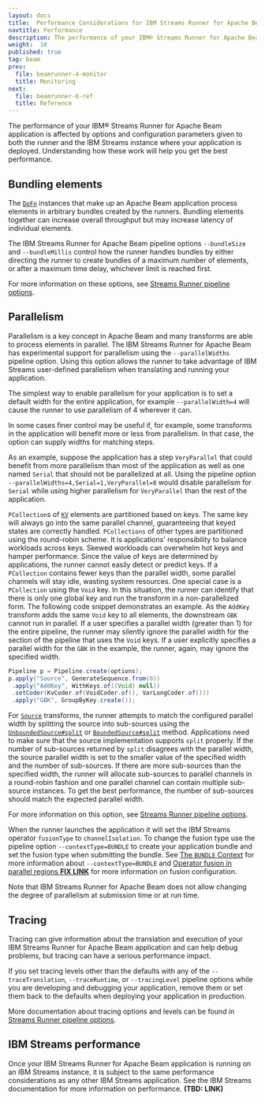 ```yaml
---
layout: docs
title:  Performance Considerations for IBM Streams Runner for Apache Beam
navtitle: Performance
description: The performance of your IBM® Streams Runner for Apache Beam application is affected by options and configuration parameters.
weight:  10
published: true
tag: beam
prev:
  file: beamrunner-4-monitor
  title: Monitoring
next:
  file: beamrunner-6-ref
  title: Reference
---
```


The performance of your IBM® Streams Runner for Apache Beam application is
affected by options and configuration parameters given to both the runner
and the IBM Streams instance where your application is deployed.
Understanding how these work will help you get the best performance.

## Bundling elements

The [`DoFn`](https://beam.apache.org/documentation/sdks/javadoc/2.4.0/org/apache/beam/sdk/transforms/DoFn.html)
instances that make up an Apache Beam application process elements in
arbitrary bundles created by the runners. Bundling elements together can
increase overall throughput but may increase latency of individual
elements.

The IBM Streams Runner for Apache Beam pipeline options `--bundleSize` and
`--bundleMillis` control how the runner handles bundles by either directing
the runner to create bundles of a maximum number of elements, or after a
maximum time delay, whichever limit is reached first.

For more information on these options, see [Streams Runner pipeline
options](../beamrunner-6-ref/#streams-runner-pipeline-options).

## Parallelism

Parallelism is a key concept in Apache Beam and many transforms are able to
process elements in parallel. The IBM Streams Runner for Apache Beam has
experimental support for parallelism using the `--parallelWidths` pipeline
option. Using this option allows the runner to take advantage of IBM
Streams user-defined parallelism when translating and running your
application.

The simplest way to enable parallelism for your application is to set a
default width for the entire application, for example `--parallelWidth=4`
will cause the runner to use parallelism of 4 wherever it can.

In some cases finer control may be useful if, for example, some transforms
in the application will benefit more or less from parallelism. In that
case, the option can supply widths for matching steps.

As an example, suppose the application has a step `VeryParallel` that could
benefit from more parallelism than most of the application as well as one
named `Serial` that should not be parallelized at all. Using the pipeline
option `--parallelWidths=4,Serial=1,VeryParallel=8` would disable
parallelism for `Serial` while using higher parallelism for `VeryParallel`
than the rest of the application.

`PCollection`s of [`KV`](https://beam.apache.org/documentation/sdks/javadoc/2.4.0/org/apache/beam/sdk/values/KV.html) elements are partitioned based on keys. The same key will always go into
the same parallel channel, guaranteeing that keyed states are correctly
handled. `PCollections` of other types are partitioned using the round-robin
scheme. It is applications' responsibility to balance workloads across keys.
Skewed workloads can overwhelm hot keys and hamper performance. Since the
value of keys are determined by applications, the runner cannot easily
detect or predict keys. If a `PCollection` contains fewer keys than the
parallel width, some parallel channels will stay idle, wasting system
resources. One special case is a `PCollection` using the `Void` key. In this
situation, the runner can identify that there is only one global key and
run the transform in a non-parallelized form. The following code snippet
demonstrates an example. As the `AddKey` transform adds the same `Void` key
to all elements, the downstream `GBK` cannot run in parallel. If a user
specifies a parallel width (greater than 1) for the entire pipeline, the
runner may silently ignore the parallel width for the section of the pipeline
that uses the `Void` keys. If a user explicitly specifies a parallel width
for the `GBK` in the example, the runner, again, may ignore the specified width.

```java
Pipeline p = Pipeline.create(options);
p.apply("Source", GenerateSequence.from(0))
 .apply("AddKey", WithKeys.of((Void) null))
 .setCoder(KvCoder.of(VoidCoder.of(), VarLongCoder.of()))
 .apply("GBK", GroupByKey.create());
```

For [`Source`](https://beam.apache.org/documentation/sdks/javadoc/2.4.0/org/apache/beam/sdk/io/Source.html)
transforms, the runner attempts to match the configured parallel width
by splitting the source into sub-sources using the [`UnboundedSource#split`](https://beam.apache.org/documentation/sdks/javadoc/2.4.0/org/apache/beam/sdk/io/UnboundedSource.html) or [`BoundedSource#split`](https://beam.apache.org/documentation/sdks/javadoc/2.4.0/org/apache/beam/sdk/io/BoundedSource.html) method. Applications need to make sure
that the source implementation supports `split` properly. If the number
of sub-sources returned by `split` disagrees with the parallel width, the
source parallel width is set to the smaller value of the specified width and
the number of sub-sources. If there are more sub-sources than the specified
width, the runner will allocate sub-sources to parallel channels in a
round-robin fashion and one parallel channel can contain multiple
sub-source instances. To get the best performance, the number of sub-sources
should match the expected parallel width.

For more information on this option, see [Streams Runner pipeline
options](../beamrunner-6-ref/#streams-runner-pipeline-options).

When the runner launches the application it will set the IBM Streams
operator `fusionType` to `channelIsolation`. To change the fusion type use
the pipeline option `--contextType=BUNDLE` to create your application
bundle and set the fusion type when submitting the bundle. See [The
`BUNDLE` Context](../beamrunner-3-using/#the-bundle-context) for more
information about `--contextType=BUNDLE` and [Operator fusion in parallel
regions **FIX
LINK**](http://leto.svl.ibm.com:9343/help/topic/com.ibm.streams.dev.doc/doc/udpsplpartconfig.html)
for more information on fusion configuration.

Note that IBM Streams Runner for Apache Beam does not allow changing the
degree of parallelism at submission time or at run time.

## Tracing

Tracing can give information about the translation and execution of your
IBM Streams Runner for Apache Beam application and can help debug problems,
but tracing can have a serious performance impact.

If you set tracing levels other than the defaults with any of the
`--traceTranslation`, `--traceRuntime`, or `--tracingLevel` pipeline
options while you are developing and debugging your application, remove
them or set them back to the defaults when deploying your application in
production.

More documentation about tracing options and levels can be found in
[Streams Runner pipeline
options](../beamrunner-6-ref/#streams-runner-pipeline-options).

## IBM Streams performance

Once your IBM Streams Runner for Apache Beam application is running on an
IBM Streams instance, it is subject to the same performance considerations
as any other IBM Streams application. See the IBM Streams documentation for
more information on performance. **(TBD: LINK)**
